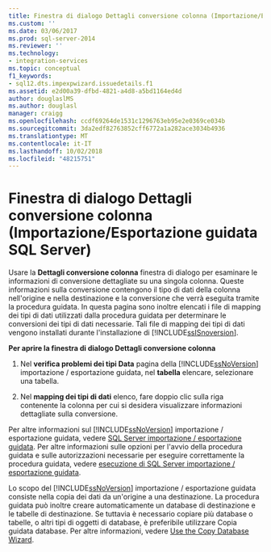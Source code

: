 ```yaml
---
title: Finestra di dialogo Dettagli conversione colonna (Importazione/Esportazione guidata SQL Server) | Microsoft Docs
ms.custom: ''
ms.date: 03/06/2017
ms.prod: sql-server-2014
ms.reviewer: ''
ms.technology:
- integration-services
ms.topic: conceptual
f1_keywords:
- sql12.dts.impexpwizard.issuedetails.f1
ms.assetid: e2d00a39-dfbd-4821-a4d8-a5bd1164ed4d
author: douglaslMS
ms.author: douglasl
manager: craigg
ms.openlocfilehash: ccdf69264de1531c1296763eb95e2e0369ce034b
ms.sourcegitcommit: 3da2edf82763852cff6772a1a282ace3034b4936
ms.translationtype: MT
ms.contentlocale: it-IT
ms.lasthandoff: 10/02/2018
ms.locfileid: "48215751"
---
```

# <a name="column-conversion-details-dialog-box-sql-server-import-and-export-wizard"></a>Finestra di dialogo Dettagli conversione colonna (Importazione/Esportazione guidata SQL Server)
  Usare la **Dettagli conversione colonna** finestra di dialogo per esaminare le informazioni di conversione dettagliate su una singola colonna. Queste informazioni sulla conversione contengono il tipo di dati della colonna nell'origine e nella destinazione e la conversione che verrà eseguita tramite la procedura guidata. In questa pagina sono inoltre elencati i file di mapping dei tipi di dati utilizzati dalla procedura guidata per determinare le conversioni dei tipi di dati necessarie. Tali file di mapping dei tipi di dati vengono installati durante l'installazione di [!INCLUDE[ssISnoversion](../../includes/ssisnoversion-md.md)].  
  
 **Per aprire la finestra di dialogo Dettagli conversione colonna**  
  
1.  Nel **verifica problemi dei tipi Data** pagina della [!INCLUDE[ssNoVersion](../../includes/ssnoversion-md.md)] importazione / esportazione guidata, nel **tabella** elencare, selezionare una tabella.  
  
2.  Nel **mapping dei tipi di dati** elenco, fare doppio clic sulla riga contenente la colonna per cui si desidera visualizzare informazioni dettagliate sulla conversione.  
  
 Per altre informazioni sul [!INCLUDE[ssNoVersion](../../includes/ssnoversion-md.md)] importazione / esportazione guidata, vedere [SQL Server importazione / esportazione guidata](import-and-export-data-with-the-sql-server-import-and-export-wizard.md). Per altre informazioni sulle opzioni per l'avvio della procedura guidata e sulle autorizzazioni necessarie per eseguire correttamente la procedura guidata, vedere [esecuzione di SQL Server importazione / esportazione guidata](start-the-sql-server-import-and-export-wizard.md).  
  
 Lo scopo del [!INCLUDE[ssNoVersion](../../includes/ssnoversion-md.md)] importazione / esportazione guidata consiste nella copia dei dati da un'origine a una destinazione. La procedura guidata può inoltre creare automaticamente un database di destinazione e le tabelle di destinazione. Se tuttavia è necessario copiare più database o tabelle, o altri tipi di oggetti di database, è preferibile utilizzare Copia guidata database. Per altre informazioni, vedere [Use the Copy Database Wizard](../../relational-databases/databases/use-the-copy-database-wizard.md).  
  
  
